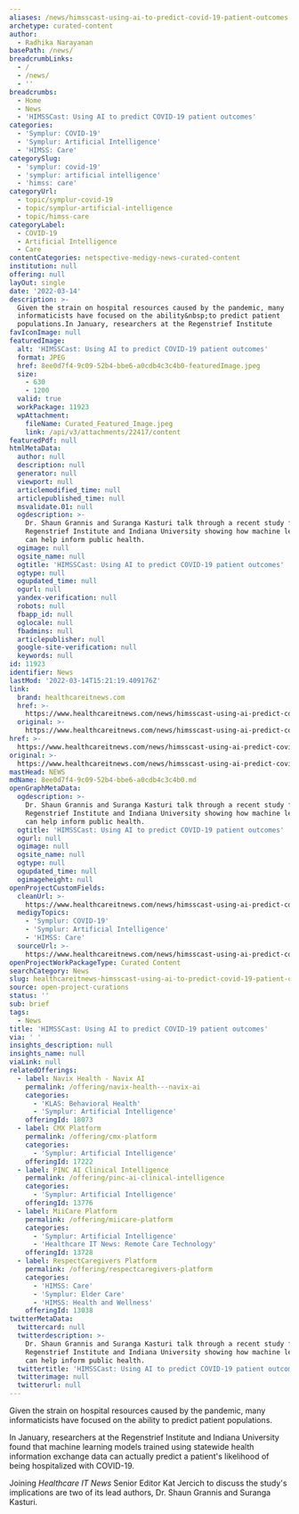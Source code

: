 ```yaml
---
aliases: /news/himsscast-using-ai-to-predict-covid-19-patient-outcomes
archetype: curated-content
author:
  - Radhika Narayanan
basePath: /news/
breadcrumbLinks:
  - /
  - /news/
  - ''
breadcrumbs:
  - Home
  - News
  - 'HIMSSCast: Using AI to predict COVID-19 patient outcomes'
categories:
  - 'Symplur: COVID-19'
  - 'Symplur: Artificial Intelligence'
  - 'HIMSS: Care'
categorySlug:
  - 'symplur: covid-19'
  - 'symplur: artificial intelligence'
  - 'himss: care'
categoryUrl:
  - topic/symplur-covid-19
  - topic/symplur-artificial-intelligence
  - topic/himss-care
categoryLabel:
  - COVID-19
  - Artificial Intelligence
  - Care
contentCategories: netspective-medigy-news-curated-content
institution: null
offering: null
layOut: single
date: '2022-03-14'
description: >-
  Given the strain on hospital resources caused by the pandemic, many
  informaticists have focused on the ability&nbsp;to predict patient
  populations.In January, researchers at the Regenstrief Institute 
favIconImage: null
featuredImage:
  alt: 'HIMSSCast: Using AI to predict COVID-19 patient outcomes'
  format: JPEG
  href: 8ee0d7f4-9c09-52b4-bbe6-a0cdb4c3c4b0-featuredImage.jpeg
  size:
    - 630
    - 1200
  valid: true
  workPackage: 11923
  wpAttachment:
    fileName: Curated_Featured_Image.jpeg
    link: /api/v3/attachments/22417/content
featuredPdf: null
htmlMetaData:
  author: null
  description: null
  generator: null
  viewport: null
  articlemodified_time: null
  articlepublished_time: null
  msvalidate.01: null
  ogdescription: >-
    Dr. Shaun Grannis and Suranga Kasturi talk through a recent study from the
    Regenstrief Institute and Indiana University showing how machine learning
    can help inform public health.
  ogimage: null
  ogsite_name: null
  ogtitle: 'HIMSSCast: Using AI to predict COVID-19 patient outcomes'
  ogtype: null
  ogupdated_time: null
  ogurl: null
  yandex-verification: null
  robots: null
  fbapp_id: null
  oglocale: null
  fbadmins: null
  articlepublisher: null
  google-site-verification: null
  keywords: null
id: 11923
identifier: News
lastMod: '2022-03-14T15:21:19.409176Z'
link:
  brand: healthcareitnews.com
  href: >-
    https://www.healthcareitnews.com/news/himsscast-using-ai-predict-covid-19-patient-outcomes
  original: >-
    https://www.healthcareitnews.com/news/himsscast-using-ai-predict-covid-19-patient-outcomes
href: >-
  https://www.healthcareitnews.com/news/himsscast-using-ai-predict-covid-19-patient-outcomes
original: >-
  https://www.healthcareitnews.com/news/himsscast-using-ai-predict-covid-19-patient-outcomes
mastHead: NEWS
mdName: 8ee0d7f4-9c09-52b4-bbe6-a0cdb4c3c4b0.md
openGraphMetaData:
  ogdescription: >-
    Dr. Shaun Grannis and Suranga Kasturi talk through a recent study from the
    Regenstrief Institute and Indiana University showing how machine learning
    can help inform public health.
  ogtitle: 'HIMSSCast: Using AI to predict COVID-19 patient outcomes'
  ogurl: null
  ogimage: null
  ogsite_name: null
  ogtype: null
  ogupdated_time: null
  ogimageheight: null
openProjectCustomFields:
  cleanUrl: >-
    https://www.healthcareitnews.com/news/himsscast-using-ai-predict-covid-19-patient-outcomes
  medigyTopics:
    - 'Symplur: COVID-19'
    - 'Symplur: Artificial Intelligence'
    - 'HIMSS: Care'
  sourceUrl: >-
    https://www.healthcareitnews.com/news/himsscast-using-ai-predict-covid-19-patient-outcomes
openProjectWorkPackageType: Curated Content
searchCategory: News
slug: healthcareitnews-himsscast-using-ai-to-predict-covid-19-patient-outcomes
source: open-project-curations
status: ''
sub: brief
tags:
  - News
title: 'HIMSSCast: Using AI to predict COVID-19 patient outcomes'
via: ' '
insights_description: null
insights_name: null
viaLink: null
relatedOfferings:
  - label: Navix Health - Navix AI
    permalink: /offering/navix-health---navix-ai
    categories:
      - 'KLAS: Behavioral Health'
      - 'Symplur: Artificial Intelligence'
    offeringId: 18073
  - label: CMX Platform
    permalink: /offering/cmx-platform
    categories:
      - 'Symplur: Artificial Intelligence'
    offeringId: 17222
  - label: PINC AI Clinical Intelligence
    permalink: /offering/pinc-ai-clinical-intelligence
    categories:
      - 'Symplur: Artificial Intelligence'
    offeringId: 13776
  - label: MiiCare Platform
    permalink: /offering/miicare-platform
    categories:
      - 'Symplur: Artificial Intelligence'
      - 'Healthcare IT News: Remote Care Technology'
    offeringId: 13728
  - label: RespectCaregivers Platform
    permalink: /offering/respectcaregivers-platform
    categories:
      - 'HIMSS: Care'
      - 'Symplur: Elder Care'
      - 'HIMSS: Health and Wellness'
    offeringId: 13038
twitterMetaData:
  twittercard: null
  twitterdescription: >-
    Dr. Shaun Grannis and Suranga Kasturi talk through a recent study from the
    Regenstrief Institute and Indiana University showing how machine learning
    can help inform public health.
  twittertitle: 'HIMSSCast: Using AI to predict COVID-19 patient outcomes'
  twitterimage: null
  twitterurl: null
---
```

<p>Given the strain on hospital resources caused by the pandemic, many informaticists have focused on the ability&nbsp;to predict patient populations.</p><p>In January, researchers at the Regenstrief Institute and Indiana University found that machine learning models trained using statewide health information exchange data can actually predict a patient's likelihood of being hospitalized with COVID-19. &nbsp;</p><p>Joining <i>Healthcare IT News</i> Senior Editor Kat Jercich to discuss the study's implications are two of its lead authors, Dr. Shaun Grannis and Suranga Kasturi. &nbsp;</p>